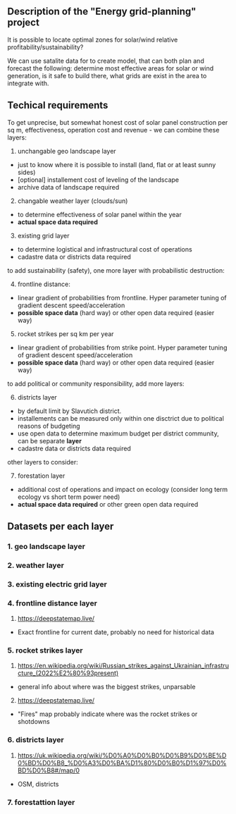 ## Description of the "Energy grid-planning" project

It is possible to locate optimal zones for solar/wind relative profitability/sustainability?

We can use satalite data for to create model, that can both plan and forecast the following: determine most effective areas for solar or wind generation, is it safe to build there, what grids are exist in the area to integrate with.

## Techical requirements

To get unprecise, but somewhat honest cost of solar panel construction per sq m, effectiveness, operation cost and revenue - we can combine these layers:

1. unchangable geo landscape layer 
  - just to know where it is possible to install (land, flat or at least sunny sides)
  - [optional] installement cost of leveling of the landscape
  - archive data of landscape required
2. changable weather layer (clouds/sun) 
  - to determine effectiveness of solar panel within the year
  - **actual space data required**
3. existing grid layer 
  - to determine logistical and infrastructural cost of operations
  - cadastre data or districts data required

to add sustainability (safety), one more layer with probabilistic destruction:

4. frontline distance:
  - linear gradient of probabilities from frontline. Hyper parameter tuning of gradient descent speed/acceleration
  - __possible space data__ (hard way) or other open data required (easier way)

5. rocket strikes per sq km per year 
  - linear gradient of probabilities from strike point. Hyper parameter tuning of gradient descent speed/acceleration
  - __possible space data__ (hard way) or other open data required (easier way)

to add political or community responsibility, add more layers:

6. districts layer 
  - by default limit by Slavutich district.
  - installements can be measured only within one disctrict due to political reasons of budgeting
  - use open data to determine maximum budget per district community, can be separate **layer**
  - cadastre data or districts data required

other layers to consider:

7. forestation layer
  - additional cost of operations and impact on ecology (consider long term ecology vs short term power need)
  - **actual space data required** or other green open data required

## Datasets per each layer

### 1. geo landscape layer
### 2. weather layer
### 3. existing electric grid layer


### 4. frontline distance layer

1. https://deepstatemap.live/
  - Exact frontline for current date, probably no need for historical data

### 5. rocket strikes layer

1. https://en.wikipedia.org/wiki/Russian_strikes_against_Ukrainian_infrastructure_(2022%E2%80%93present)
  - general info about where was the biggest strikes, unparsable
2. https://deepstatemap.live/
  - "Fires" map probably indicate where was the rocket strikes or shotdowns

### 6. districts layer

1. https://uk.wikipedia.org/wiki/%D0%A0%D0%B0%D0%B9%D0%BE%D0%BD%D0%B8_%D0%A3%D0%BA%D1%80%D0%B0%D1%97%D0%BD%D0%B8#/map/0
  - OSM, districts
  
### 7. forestattion layer